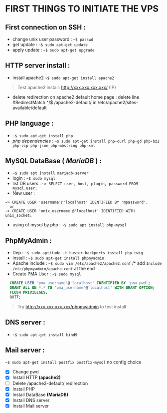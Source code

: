 # FIRST THINGS TO INITIATE THE VPS

## First connection on SSH :
* change unix user password : `~$ passwd`
* get update : `~$ sudo apt-get update`
* apply update : `~$ sudo apt-get upgrade`

## HTTP server install :
* install apache2 `~$ sudo apt-get install apache2`
> Test apache2 install: http://xxx.xxx.xxx.xxx/ (IP)
* delete redirection on apache2 default home page : delete line #RedirectMatch ^/$ /apache2-default/ in /etc/apache2/sites-available/default

## PHP language :
* `~$ sudo apt-get install php`
* *php dependencies* : `~$ sudo apt-get install php-curl php-gd php-bz2 php-zip php-json php-mbstring php-xml`

## MySQL DataBase ( *MariaDB* ) :
* `~$ sudo apt install mariadb-server`
* login : `~$ sudo mysql`
* list DB users : `~> SELECT user, host, plugin, password FROM mysql.user;`
* New user :
````
~> CREATE USER 'username'@'localhost' IDENTIFIED BY 'mpassword';
  or
~> CREATE USER 'unix_username'@'localhost' IDENTIFIED WITH unix_socket;
````
* using of mysql by php : `~$ sudo apt install php-mysql`

## PhpMyAdmin :
* Dep : `~$ sudo aptitude -t buster-backports install php-twig`
* install : `~$ sudo apt-get install phpmyadmin`
* Apache include : `~$ sudo vim /etc/apache2/apache2.conf` /* add `Include /etc/phpmyadmin/apache.conf` at the end
* Create PMA User : `~$ sudo mysql`
````sql
  CREATE USER 'pma_username'@'localhost' IDENTIFIED BY 'pma_pwd';
  GRANT ALL ON *.* TO 'pma_username'@'localhost' WITH GRANT OPTION;
  FLUSH PRIVILEGES;
  QUIT;
````
>Try http://xxx.xxx.xxx.xxx/phpmyadmin to test install

## DNS server :
* `~$ sudo apt-get install bind9`

## Mail server :
`~$ sudo apt-get install postfix postfix-mysql` no config choice

- [x] Change pwd
- [x] Install HTTP **(apache2)**
- [ ] Delete /apache2-default/ redirection
- [x] Install PHP
- [x] Install DataBase **(MariaDB)**
- [x] Install DNS server
- [x] Install Mail server
